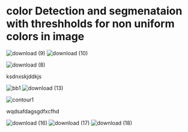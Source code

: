 
# color Detection and segmenataion with threshholds for non uniform colors in image

![download (9)](https://user-images.githubusercontent.com/45369296/112512013-4149da00-8d93-11eb-8d93-1a5151a309b0.png) ![download (10)](https://user-images.githubusercontent.com/45369296/112512118-5e7ea880-8d93-11eb-8b98-5649eaaa2359.png)


![download (8)](https://user-images.githubusercontent.com/45369296/112512053-50308c80-8d93-11eb-8a7e-dfad58b61f27.png)

ksdnxskjddkjs



![bb1](https://user-images.githubusercontent.com/45369296/112512476-af8e9c80-8d93-11eb-9271-fa5e585b65d4.png) ![download (13)](https://user-images.githubusercontent.com/45369296/112512498-b5847d80-8d93-11eb-92e6-20f6a6152675.png)

![contour1](https://user-images.githubusercontent.com/45369296/112512454-aa315200-8d93-11eb-913a-109af42b2430.png)

wqdsafdagsgdfxcfhd

![download (16)](https://user-images.githubusercontent.com/45369296/112512765-f41a3800-8d93-11eb-881a-47215bd49930.png) ![download (17)](https://user-images.githubusercontent.com/45369296/112512768-f4b2ce80-8d93-11eb-9306-9dd7afeb5fc5.png)
![download (18)](https://user-images.githubusercontent.com/45369296/112512779-f67c9200-8d93-11eb-9004-28f37801a53f.png)
